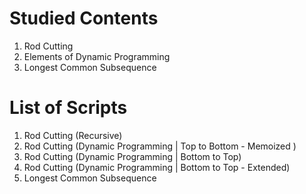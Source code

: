 # Studied Contents

1. Rod Cutting
2. Elements of Dynamic Programming
3. Longest Common Subsequence

# List of Scripts

1. Rod Cutting (Recursive)
2. Rod Cutting (Dynamic Programming | Top to Bottom - Memoized )
3. Rod Cutting (Dynamic Programming | Bottom to Top)
4. Rod Cutting (Dynamic Programming | Bottom to Top - Extended)
5. Longest Common Subsequence

